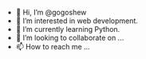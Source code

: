 - 👋 Hi, I’m @gogoshew
- 👀 I’m interested in web development.
- 🌱 I’m currently learning Python.
- 💞️ I’m looking to collaborate on ...
- 📫 How to reach me ...

<!---
Gogoshew/Gogoshew is a ✨ special ✨ repository because its `README.md` (this file) appears on your GitHub profile.
You can click the Preview link to take a look at your changes.
--->
